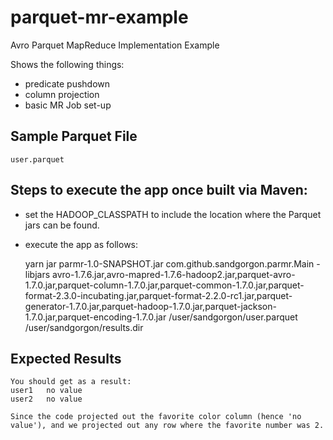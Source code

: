 # parquet-mr-example
Avro Parquet MapReduce Implementation Example

Shows the following things:
- predicate pushdown
- column projection
- basic MR Job set-up

## Sample Parquet File
	user.parquet

## Steps to execute the app once built via Maven:

- set the HADOOP_CLASSPATH to include the location where the Parquet jars can be found.
- execute the app as follows:

	yarn jar parmr-1.0-SNAPSHOT.jar com.github.sandgorgon.parmr.Main -libjars avro-1.7.6.jar,avro-mapred-1.7.6-hadoop2.jar,parquet-avro-1.7.0.jar,parquet-column-1.7.0.jar,parquet-common-1.7.0.jar,parquet-format-2.3.0-incubating.jar,parquet-format-2.2.0-rc1.jar,parquet-generator-1.7.0.jar,parquet-hadoop-1.7.0.jar,parquet-jackson-1.7.0.jar,parquet-encoding-1.7.0.jar /user/sandgorgon/user.parquet /user/sandgorgon/results.dir

## Expected Results

	You should get as a result:
	user1	no value
	user2	no value

	Since the code projected out the favorite color column (hence 'no value'), and we projected out any row where the favorite number was 2.


